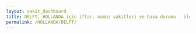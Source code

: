 ```yaml
---
layout: vakit_dashboard
title: DELFT, HOLLANDA için iftar, namaz vakitleri ve hava durumu - ilçe/eyalet seç
permalink: /HOLLANDA/DELFT/
---
```


<script type="text/javascript">
  var GLOBAL_COUNTRY = 'HOLLANDA';
  var GLOBAL_CITY = 'DELFT';
  var GLOBAL_STATE = '';
  var lat = 72;
  var lon = 21;
</script>
